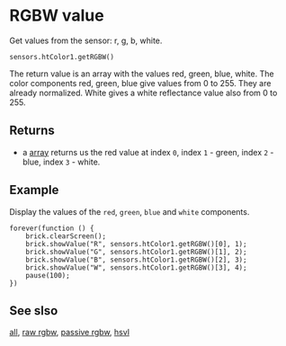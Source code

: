# RGBW value

Get values from the sensor: r, g, b, white.

```sig
sensors.htColor1.getRGBW()
```

The return value is an array with the values red, green, blue, white. The color components red, green, blue give values from 0 to 255. They are already normalized. White gives a white reflectance value also from 0 to 255.

## Returns

* a [array](/types/array) returns us the red value at index `0`, index `1` - green, index `2` - blue, index `3` - white.

## Example

Display the values of the ``red``, ``green``, ``blue`` and ``white`` components.

```blocks
forever(function () {
    brick.clearScreen();
    brick.showValue("R", sensors.htColor1.getRGBW()[0], 1);
    brick.showValue("G", sensors.htColor1.getRGBW()[1], 2);
    brick.showValue("B", sensors.htColor1.getRGBW()[2], 3);
    brick.showValue("W", sensors.htColor1.getRGBW()[3], 4);
    pause(100);
})
```

## See slso

[all](/docs/reference/sensors/ht-color-sensor-v2/all),
[raw rgbw](/reference/sensors/ht-color-sensor-v2/raw-rgbw),
[passive rgbw](/reference/sensors/ht-color-sensor-v2/passive-rgbw),
[hsvl](/reference/sensors/ht-color-sensor-v2/hsvl)
